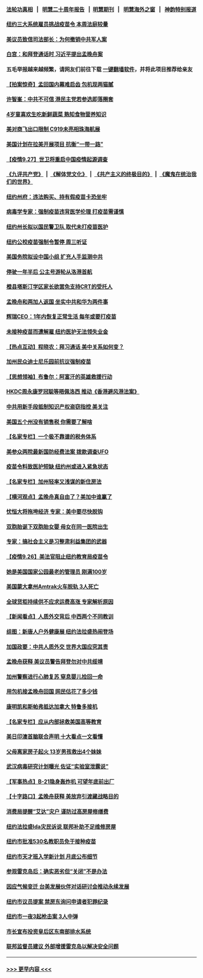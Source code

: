 #### [法轮功真相](https://github.com/gfw-breaker/truth/blob/master/README.md?t=0) &nbsp;&nbsp;|&nbsp;&nbsp; [明慧二十周年报告](https://github.com/gfw-breaker/mh-reports/blob/master/README.md?t=0) &nbsp;&nbsp;|&nbsp;&nbsp;[明慧期刊](https://github.com/gfw-breaker/mh-qikan) &nbsp;&nbsp;|&nbsp;&nbsp; [明慧海外之窗](https://github.com/gfw-breaker/mh-news/blob/master/README.md?t=0) &nbsp;&nbsp;|&nbsp;&nbsp; [神韵特别报道](https://github.com/gfw-breaker/mh-news/blob/master/shenyun.md?t=0)
#### [纽约三大系统雇员挑战疫苗令 本周法庭较量](../pages/nsc412/n13264674.md?t=09280650) 
#### [美议员致信司法部长：为何撤销中共军人案](../pages/nsc412/n13264667.md?t=09280650) 
#### [白宫：和拜登通话时 习近平提出孟晚舟案](../pages/nsc412/n13264750.md?t=09280650) 
#### 五毛举报越来越频繁，请网友们前往下载 [一键翻墙软件](https://github.com/gfw-breaker/ssr-accounts)，并将此项目推荐给亲友
#### [【拍案惊奇】孟回国内幕难启齿 包机现两猫腻](../pages/nsc412/n13262864.md?t=09280650) 
#### [许智峯：中共不可信 港民主党若参选即落圈套](../pages/nsc412/n13263924.md?t=09280650) 
#### [4岁童喜欢生吃新鲜蔬菜 熟知食物营养知识](../pages/nsc412/n13263458.md?t=09280650) 
#### [美对商飞出口限制 C919未亮相珠海航展](../pages/nsc412/n13263992.md?t=09280650) 
#### [美国计划在拉美开展项目 抗衡“一带一路”](../pages/nsc412/n13264050.md?t=09280650) 
#### [【疫情9.27】世卫将重启中国疫情起源调查](../pages/nsc412/n13263029.md?t=09280650) 
#### [《九评共产党》](https://github.com/begood0513/9ping.md/blob/master/README.md) &nbsp;|&nbsp; [《解体党文化》](../../../../jtdwh.md/blob/master/README.md)  &nbsp;|&nbsp; [《共产主义的终极目的》](../../../../gczydzjmd.md/blob/master/README.md) &nbsp;|&nbsp; [《魔鬼在统治我们的世界》](../../../../mgztzwmdsj.md/blob/master/README.md) 
#### [纽约州府：违法购买、持有假疫苗卡恐坐牢](../pages/nsc412/n13262927.md?t=09280650) 
#### [病毒学专家：强制疫苗违背医学伦理 打疫苗需谨慎](../pages/nsc412/n13262937.md?t=09280650) 
#### [纽约州长拟以国民警卫队 取代未打疫苗医护](../pages/nsc412/n13262918.md?t=09280650) 
#### [纽约公校疫苗强制令暂停 周三听证](../pages/nsc412/n13262914.md?t=09280650) 
#### [美国务院拟设中国小组 扩充人手监测中共](../pages/nsc412/n13262807.md?t=09280650) 
#### [停驶一年半后 公主号游轮从洛港首航](../pages/nsc412/n13262752.md?t=09280650) 
#### [橙县塔斯汀学区家长欲罢免支持CRT的受托人](../pages/nsc412/n13262727.md?t=09280650) 
#### [孟晚舟和两加人返国 坐实中共和华为两件事](../pages/nsc412/n13262554.md?t=09280650) 
#### [辉瑞CEO：1年内恢复正常生活 每年或要打疫苗](../pages/nsc412/n13262362.md?t=09280650) 
#### [未接种疫苗而遭解雇 纽约医护无法领失业金](../pages/nsc412/n13262467.md?t=09280650) 
#### [【热点互动】程晓农：拜习通话 美中关系如何变？](../pages/nsc412/n13262313.md?t=09280650) 
#### [加州民众迪士尼乐园前抗议强制疫苗](../pages/nsc412/n13262622.md?t=09280650) 
#### [【思想领袖】布鲁尔：阿富汗的英雄救援行动](../pages/nsc412/n13219628.md?t=09280650) 
#### [HKDC周永康罗冠聪等晤佩洛西 推动《香港避风港法案》](../pages/nsc412/n13262415.md?t=09280650) 
#### [中共用新手段抵制知识产权盗窃指控 美关注](../pages/nsc412/n13262285.md?t=09280650) 
#### [美国五个州没有销售税 你需要了解啥](../pages/nsc412/n13253709.md?t=09280650) 
#### [【名家专栏】一个极不靠谱的税务体系](../pages/nsc412/n13261478.md?t=09280650) 
#### [美参众两院最新国防经费法案 拨款调查UFO](../pages/nsc412/n13261960.md?t=09280650) 
#### [疫苗令料致医护短缺 纽约州或进入紧急状态](../pages/nsc412/n13261761.md?t=09280650) 
#### [【名家专栏】加州轻率又浅谋的新住房法](../pages/nsc412/n13261287.md?t=09280650) 
#### [【横河观点】孟晚舟真自由了？美加中谁赢了](../pages/nsc412/n13260514.md?t=09280650) 
#### [忧恒大将拖垮经济 专家：美中要尽快脱钩](../pages/nsc412/n13259103.md?t=09280650) 
#### [双胞胎诞下双胞胎女婴 母女在同一医院出生](../pages/nsc412/n13259869.md?t=09280650) 
#### [专家：搞社会主义是习整肃利益集团的武器](../pages/nsc412/n13258054.md?t=09280650) 
#### [【疫情9.26】美法官阻止纽约教育局疫苗令](../pages/nsc412/n13261248.md?t=09280650) 
#### [她是美国国家公园最老的管理员 刚满100岁](../pages/nsc412/n13260836.md?t=09280650) 
#### [美国蒙大拿州Amtrak火车脱轨 3人死亡](../pages/nsc412/n13260768.md?t=09280650) 
#### [全球货柜持续供不应求运费高涨 专家解析原因](../pages/nsc412/n13258866.md?t=09280650) 
#### [【新闻看点】人质外交背后 中西两个不同教训](../pages/nsc412/n13260457.md?t=09280650) 
#### [组图：新唐人户外健康展  纽约法拉盛热闹登场](../pages/nsc412/n13260444.md?t=09280650) 
#### [加国政要：中共人质外交 世界大国应究其责](../pages/nsc412/n13260480.md?t=09280650) 
#### [孟晚舟获释 美议员警告拜登勿对中共绥靖](../pages/nsc412/n13260298.md?t=09280650) 
#### [加州警察进行心肺复苏 窒息婴儿捡回一命](../pages/nsc412/n13257804.md?t=09280650) 
#### [用包机接孟晚舟回国 网民估花了多少钱](../pages/nsc412/n13260228.md?t=09280650) 
#### [康明凯和斯帕弗抵达加拿大 特鲁多接机](../pages/nsc412/n13259947.md?t=09280650) 
#### [【名家专栏】应从内部拯救美国高等教育](../pages/nsc412/n13259912.md?t=09280650) 
#### [美日印澳首脑联合声明 十大看点一文看懂](../pages/nsc412/n13259995.md?t=09280650) 
#### [父母离家房子起火 13岁男孩救出4个妹妹](../pages/nsc412/n13259697.md?t=09280650) 
#### [武汉病毒研究计划曝光 佐证“实验室泄露说”](../pages/nsc412/n13259791.md?t=09280650) 
#### [【军事热点】B-21隐身轰炸机 可望年底前出厂](../pages/nsc412/n13258259.md?t=09280650) 
#### [【十字路口】孟晚舟获释 美放弃引渡藏战略目的](../pages/nsc412/n13259836.md?t=09280650) 
#### [消费局提醒“艾达”灾户 谨防过高房屋修缮费](../pages/nsc412/n13259231.md?t=09280650) 
#### [纽约法拉盛Ida灾民诉说 联邦补助不足维修房屋](../pages/nsc412/n13259221.md?t=09280650) 
#### [纽约市批准530名教职员免于接种疫苗](../pages/nsc412/n13259238.md?t=09280650) 
#### [纽约市天才班入学新计划 月底公布细节](../pages/nsc412/n13259166.md?t=09280650) 
#### [参观雷克岛后：确实恶劣但“关闭”不是办法](../pages/nsc412/n13259171.md?t=09280650) 
#### [因应气候变迁 台美发展伙伴对话研讨会推动永续发展](../pages/nsc412/n13259174.md?t=09280650) 
#### [纽约市议员提案 禁房东询问申请者犯罪纪录](../pages/nsc412/n13259177.md?t=09280650) 
#### [纽约市一夜3起枪击案 3人中弹](../pages/nsc412/n13259211.md?t=09280650) 
#### [市长宣布投资皇后区东南部排水系统](../pages/nsc412/n13259213.md?t=09280650) 
#### [联邦监督员建议 外部增援雷克岛以解决安全问题](../pages/nsc412/n13259217.md?t=09280650) 

----
#### [ >>> 更早内容 <<< ](../indexes/nsc412-earlier.md)

